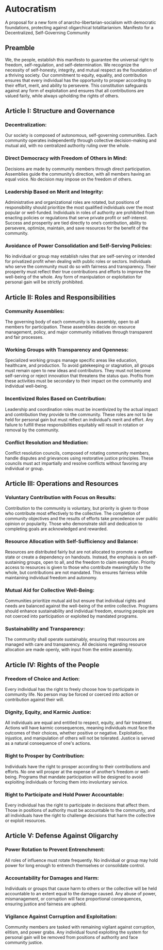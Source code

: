 # Autocratism
A proposal for a new form of anarcho-libertarian-socialism with democratic foundations, protecting against oligarchical totalitarianism.
Manifesto for a Decentralized, Self-Governing Community

## Preamble
We, the people, establish this manifesto to guarantee the universal right to freedom, self-regulation, and self-determination. We recognize the necessity of self-honesty, integrity, and mutual respect as the foundation of a thriving society. Our commitment to equity, equality, and contribution ensures that every individual has the opportunity to prosper according to their effort, merit, and ability to persevere. This constitution safeguards against any form of exploitation and ensures that all contributions are valued fairly, while always upholding the rights of others.

## Article I: Structure and Governance
### Decentralization:
Our society is composed of autonomous, self-governing communities. Each community operates independently through collective decision-making and mutual aid, with no centralized authority ruling over the whole.

### Direct Democracy with Freedom of Others in Mind:
Decisions are made by community members through direct participation. Assemblies guide the community’s direction, with all members having an equal voice. No decision may impose on the freedom of others.

### Leadership Based on Merit and Integrity:
Administrative and organizational roles are rotated, but positions of responsibility should prioritize the most qualified individuals over the most popular or well-funded. Individuals in roles of authority are prohibited from enacting policies or regulations that serve private profit or self-interest. Success and prosperity are tied directly to one’s contribution, ability to persevere, optimize, maintain, and save resources for the benefit of the community.

### Avoidance of Power Consolidation and Self-Serving Policies:
No individual or group may establish rules that are self-serving or intended for privatized profit when dealing with public roles or sectors. Individuals who serve the community must do so with fairness and transparency. Their prosperity must reflect their true contributions and efforts to improve the well-being of the whole. Any form of manipulation or exploitation for personal gain will be strictly prohibited.

## Article II: Roles and Responsibilities
### Community Assemblies:
The governing body of each community is its assembly, open to all members for participation. These assemblies decide on resource management, policy, and major community initiatives through transparent and fair processes.

### Working Groups with Transparency and Openness:
Specialized working groups manage specific areas like education, healthcare, and production. To avoid gatekeeping or stagnation, all groups must remain open to new ideas and contributors. They must not become self-serving or reject innovation that threatens the status quo. Profits from these activities must be secondary to their impact on the community and individual well-being.

### Incentivized Roles Based on Contribution:
Leadership and coordination roles must be incentivized by the actual impact and contribution they provide to the community. These roles are not to be held for personal gain but must reflect an individual’s merit and effort. Any failure to fulfill these responsibilities equitably will result in rotation or removal by the community.

### Conflict Resolution and Mediation:
Conflict resolution councils, composed of rotating community members, handle disputes and grievances using restorative justice principles. These councils must act impartially and resolve conflicts without favoring any individual or group.

## Article III: Operations and Resources
### Voluntary Contribution with Focus on Results:
Contribution to the community is voluntary, but priority is given to those who contribute most effectively to the collective. The completion of community objectives and the results of efforts take precedence over public opinion or popularity. Those who demonstrate skill and dedication to completing goals are acknowledged and rewarded.

### Resource Allocation with Self-Sufficiency and Balance:
Resources are distributed fairly but are not allocated to promote a welfare state or create a dependency on handouts. Instead, the emphasis is on self-sustaining groups, open to all, and the freedom to claim exemption. Priority access to resources is given to those who contribute meaningfully to the whole, but contributions are not mandated. This ensures fairness while maintaining individual freedom and autonomy.

### Mutual Aid for Collective Well-Being:
Communities prioritize mutual aid but ensure that individual rights and needs are balanced against the well-being of the entire collective. Programs should enhance sustainability and individual freedom, ensuring people are not coerced into participation or exploited by mandated programs.

### Sustainability and Transparency:
The community shall operate sustainably, ensuring that resources are managed with care and transparency. All decisions regarding resource allocation are made openly, with input from the entire assembly.

## Article IV: Rights of the People
### Freedom of Choice and Action:
Every individual has the right to freely choose how to participate in community life. No person may be forced or coerced into action or contribution against their will.

### Dignity, Equity, and Karmic Justice:
All individuals are equal and entitled to respect, equity, and fair treatment. Actions will have karmic consequences, meaning individuals must face the outcomes of their choices, whether positive or negative. Exploitation, injustice, and manipulation of others will not be tolerated. Justice is served as a natural consequence of one's actions.

### Right to Prosper by Contribution:
Individuals have the right to prosper according to their contributions and efforts. No one will prosper at the expense of another’s freedom or well-being. Programs that mandate participation will be designed to avoid exploiting individuals or forcing them into involuntary service.

### Right to Participate and Hold Power Accountable:
Every individual has the right to participate in decisions that affect them. Those in positions of authority must be accountable to the community, and all individuals have the right to challenge decisions that harm the collective or exploit resources.

## Article V: Defense Against Oligarchy
### Power Rotation to Prevent Entrenchment:
All roles of influence must rotate frequently. No individual or group may hold power for long enough to entrench themselves or consolidate control.

### Accountability for Damages and Harm:
Individuals or groups that cause harm to others or the collective will be held accountable to an extent equal to the damage caused. Any abuse of power, mismanagement, or corruption will face proportional consequences, ensuring justice and fairness are upheld.

### Vigilance Against Corruption and Exploitation:
Community members are tasked with remaining vigilant against corruption, elitism, and power grabs. Any individual found exploiting the system for personal gain will be removed from positions of authority and face community justice.
